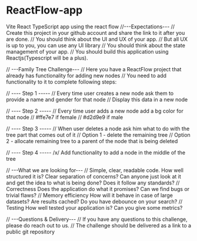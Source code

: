 # ReactFlow-app

Vite React TypeScript app using the react flow
//---Expectations---
// Create this project in your github account and share the link to it after you are done.
// You should think about the UI and UX of your app.
// But all UX is up to you, you can use any UI library
// You should think about the state management of your app.
// You should build this application using Reactjs(Typescript will be a plus).

// ---Family Tree Challenge---
// Here you have a ReactFlow project that already has functionality for adding new nodes
// You need to add functionality to it to complete following steps:

// ---- Step 1 -----
// Every time user creates a new node ask them to provide a name and gender for that node
// Display this data in a new node

// ---- Step 2 -----
// Every time user adds a new node add a bg color for that node
// #ffe7e7 if female
// #d2d9e9 if male

// ---- Step 3 -----
// When user deletes a node ask him what to do with the tree part that comes out of it
// Option 1 - delete the remaining tree
// Option 2 - allocate remaining tree to a parent of the node that is being deleted

// ---- Step 4 -----
/x/ Add functionality to add a node in the middle of the tree

// ---What we are looking for---
// Simple, clear, readable code. How well structured it is? Clear separation of concerns? Can anyone just look at it and get the idea to what is being done? Does it follow any standards?
// Correctness Does the application do what it promises? Can we find bugs or trivial flaws?
// Memory efficiency How will it behave in case of large datasets? Are results cached? Do you have debounce on your search?
// Testing How well tested your application is? Can you give some metrics?

// ---Questions & Delivery---
// If you have any questions to this challenge, please do reach out to us.
// The challenge should be delivered as a link to a public git repository
<!-- edit -->
